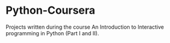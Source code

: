 # Python-Coursera
Projects written during the course An Introduction to Interactive programming in Python (Part I and II).  
